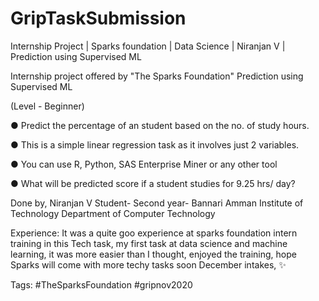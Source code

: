 # GripTaskSubmission
Internship Project | Sparks foundation | Data Science | Niranjan V | Prediction using Supervised ML

Internship project offered by "The Sparks Foundation" Prediction using Supervised ML

(Level - Beginner)

● Predict the percentage of an student based on the no. of study hours.

● This is a simple linear regression task as it involves just 2 variables.

● You can use R, Python, SAS Enterprise Miner or any other tool

● What will be predicted score if a student studies for 9.25 hrs/ day?

Done by, Niranjan V Student- Second year- Bannari Amman Institute of Technology Department of Computer Technology

Experience: It was a quite goo experience at sparks foundation intern training in this Tech task, my first task at data science and machine learning, it was more easier than I thought, enjoyed the training, hope Sparks will come with more techy tasks soon December intakes, ✨

Tags: #TheSparksFoundation #gripnov2020

